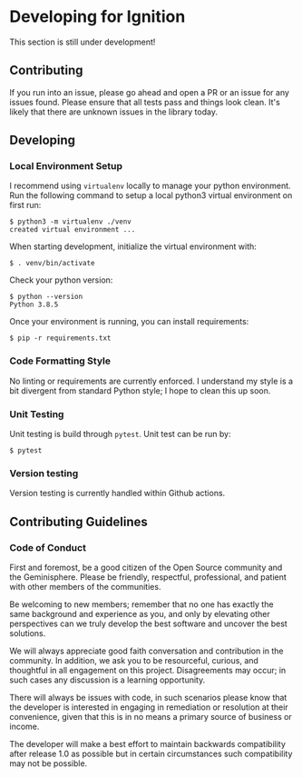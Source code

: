 # Developing for Ignition

This section is still under development!

## Contributing

If you run into an issue, please go ahead and open a PR or an issue for any issues found.  Please ensure that all tests pass and things look clean.  It's likely that there are unknown issues in the library today.

## Developing

### Local Environment Setup

I recommend using `virtualenv` locally to manage your python environment.  Run the following command to setup a local python3 virtual environment on first run:
```
$ python3 -m virtualenv ./venv
created virtual environment ...
```

When starting development, initialize the virtual environment with:
```
$ . venv/bin/activate
```

Check your python version:
```
$ python --version
Python 3.8.5
```

Once your environment is running, you can install requirements:
```
$ pip -r requirements.txt
```

### Code Formatting Style
No linting or requirements are currently enforced.  I understand my style is a bit divergent from standard Python style; I hope to clean this up soon.

### Unit Testing
Unit testing is build through `pytest`.  Unit test can be run by:
```
$ pytest
```

### Version testing
Version testing is currently handled within Github actions.

## Contributing Guidelines

### Code of Conduct
First and foremost, be a good citizen of the Open Source community and the Geminisphere.  Please be friendly, respectful, professional, and patient with other members of the communities.

Be welcoming to new members; remember that no one has exactly the same background and experience as you, and only by elevating other perspectives can we truly develop the best software and uncover the best solutions.

We will always appreciate good faith conversation and contribution in the community.  In addition, we ask you to be resourceful, curious, and thoughtful in all engagement on this project.  Disagreements may occur; in such cases any discussion is a learning opportunity.

There will always be issues with code, in such scenarios please know that the developer is interested in engaging in remediation or resolution at their convenience, given that this is in no means a primary source of business or income.

The developer will make a best effort to maintain backwards compatibility after release 1.0 as possible but in certain circumstances such compatibility may not be possible.
